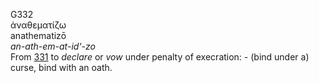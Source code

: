 <body>
  <p>G332<br>  ἀναθεματίζω  <br> anathematizō  <br><i>an-ath-em-at-id‘-zo </i><br>From <a href="g0331.htm">331</a>  to <i>declare</i> or <i>vow</i> under penalty of execration: - (bind under a) curse, bind with an oath.<br></p>
 </body>